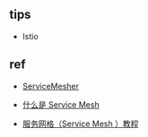 
## tips
+ Istio

## ref
+ [ServiceMesher](https://www.servicemesher.com/)
+ [什么是 Service Mesh](https://zhuanlan.zhihu.com/p/61901608)

+ [服务网格（Service Mesh ）教程](https://jimmysong.io/kubernetes-handbook/usecases/service-mesh.html)